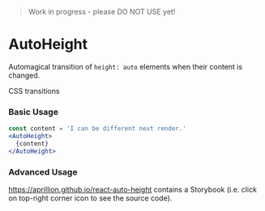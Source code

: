 > Work in progress - please DO NOT USE yet!

# AutoHeight

Automagical transition of `height: auto` elements when their content is changed.

CSS transitions 

### Basic Usage

```jsx
const content = 'I can be different next render.'
<AutoHeight>
  {content}
</AutoHeight>
```

### Advanced Usage

https://aprillion.github.io/react-auto-height contains a Storybook
(i.e. click on top-right corner icon to see the source code).
